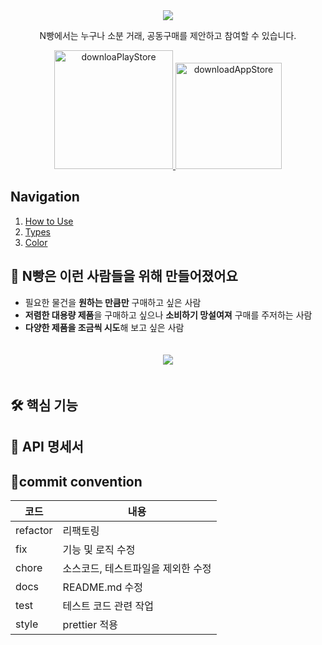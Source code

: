
<div align="center">
   <img src='https://capsule-render.vercel.app/api?type=slice&&color=0:4e6fff,100:49077c&height=180&section=header&text=N빵&fontColor=C4BEE2&fontSize=80&desc=동네&nbsp;기반&nbsp;소분거래&nbsp;플랫폼&nbsp;&animation=fadeIn&fontAlign=80&fontAlignY=15&descAlign=80&descAlignY=45&rotate=10'/>
<br/>
</div>

<p align='center'> N빵에서는 누구나 소분 거래, 공동구매를 제안하고 참여할 수 있습니다. </p>
<p align='center'>
  <a href="https://github.com/kyechan99/capsule-render/labels/Idea">
     <img width="190" alt="downloaPlayStore" src="https://github.com/SWM-ChocoBread/N_bread_Server/assets/70741257/f60a899e-a9a1-4fc7-b5f0-d8d350832595">
  </a>
  <a href="#demo">
          <img width="170" alt="downloadAppStore" src="https://github.com/SWM-ChocoBread/N_bread_Server/assets/70741257/91cf8fc5-38e0-47fb-84f3-354b57774a83">
  </a>
</p>

## Navigation
1. [How to Use](#how-to-use)
2. [Types](#types)
3. [Color](#color)

## 🔑 N빵은 이런 사람들을 위해 만들어졌어요
+ 필요한 물건을 **원하는 만큼만** 구매하고 싶은 사람
+ **저렴한 대용량 제품**을 구매하고 싶으나 **소비하기 망설여져** 구매를 주저하는 사람
+ **다양한 제품을 조금씩 시도**해 보고 싶은 사람

<div align="center">
   <img  style="padding:20px" src='https://github.com/SWM-ChocoBread/N_bread_Server/assets/70741257/2930f78b-101a-4943-bf3c-6c34f4573f88'/>
<br/>
</div>



## 🛠️ 핵심 기능


## 📑 API 명세서



## 📌commit convention
코드|내용|
---|---|
refactor|리팩토링|
fix|기능 및 로직 수정|
chore|소스코드, 테스트파일을 제외한 수정|
docs|README.md 수정|
test|테스트 코드 관련 작업|
style|prettier 적용|
